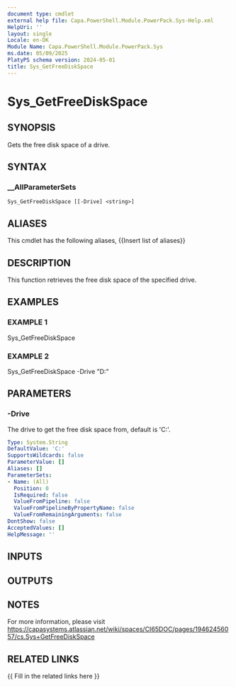 ```yaml
---
document type: cmdlet
external help file: Capa.PowerShell.Module.PowerPack.Sys-Help.xml
HelpUri: ''
layout: single
Locale: en-DK
Module Name: Capa.PowerShell.Module.PowerPack.Sys
ms.date: 05/09/2025
PlatyPS schema version: 2024-05-01
title: Sys_GetFreeDiskSpace
---
```


# Sys_GetFreeDiskSpace

## SYNOPSIS

Gets the free disk space of a drive.

## SYNTAX

### __AllParameterSets

```
Sys_GetFreeDiskSpace [[-Drive] <string>]
```

## ALIASES

This cmdlet has the following aliases,
  {{Insert list of aliases}}

## DESCRIPTION

This function retrieves the free disk space of the specified drive.

## EXAMPLES

### EXAMPLE 1

Sys_GetFreeDiskSpace

### EXAMPLE 2

Sys_GetFreeDiskSpace -Drive "D:"

## PARAMETERS

### -Drive

The drive to get the free disk space from, default is 'C:'.

```yaml
Type: System.String
DefaultValue: 'C:'
SupportsWildcards: false
ParameterValue: []
Aliases: []
ParameterSets:
- Name: (All)
  Position: 0
  IsRequired: false
  ValueFromPipeline: false
  ValueFromPipelineByPropertyName: false
  ValueFromRemainingArguments: false
DontShow: false
AcceptedValues: []
HelpMessage: ''
```

## INPUTS

## OUTPUTS

## NOTES

For more information, please visit https://capasystems.atlassian.net/wiki/spaces/CI65DOC/pages/19462456057/cs.Sys+GetFreeDiskSpace


## RELATED LINKS

{{ Fill in the related links here }}

